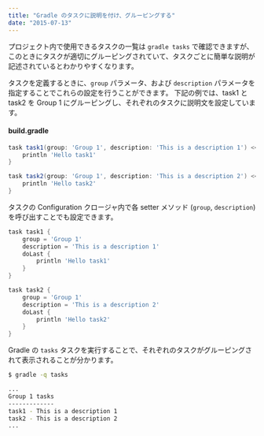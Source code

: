 ```yaml
---
title: "Gradle のタスクに説明を付け、グルーピングする"
date: "2015-07-13"
---
```


プロジェクト内で使用できるタスクの一覧は `gradle tasks` で確認できますが、このときにタスクが適切にグルーピングされていて、タスクごとに簡単な説明が記述されているとわかりやすくなります。

タスクを定義するときに、`group` パラメータ、および `description` パラメータを指定することでこれらの設定を行うことができます。
下記の例では、task1 と task2 を Group 1 にグルーピングし、それぞれのタスクに説明文を設定しています。

#### build.gradle
```groovy
task task1(group: 'Group 1', description: 'This is a description 1') << {
    println 'Hello task1'
}

task task2(group: 'Group 1', description: 'This is a description 2') << {
    println 'Hello task2'
}
```

タスクの Configuration クロージャ内で各 setter メソッド (`group`, `description`) を呼び出すことでも設定できます。

```groovy
task task1 {
    group = 'Group 1'
    description = 'This is a description 1'
    doLast {
        println 'Hello task1'
    }
}

task task2 {
    group = 'Group 1'
    description = 'This is a description 2'
    doLast {
        println 'Hello task2'
    }
}
```

Gradle の `tasks` タスクを実行することで、それぞれのタスクがグルーピングされて表示されることが分かります。

```sh
$ gradle -q tasks

...
Group 1 tasks
-------------
task1 - This is a description 1
task2 - This is a description 2
...
```


